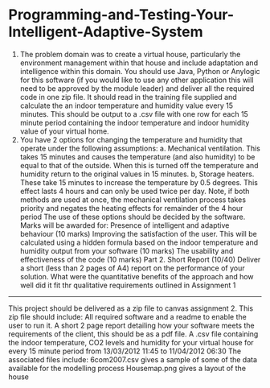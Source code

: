 # Programming-and-Testing-Your-Intelligent-Adaptive-System
1. The problem domain was to create a virtual house, particularly the environment
management within that house and include adaptation and intelligence within this
domain. You should use Java, Python or Anylogic for this software (if you would like
to use any other application this will need to be approved by the module leader) and
deliver all the required code in one zip file. It should read in the training file supplied
and calculate the an indoor temperature and humidity value every 15 minutes. This
should be output to a .csv file with one row for each 15 minute period containing the
indoor temperature and indoor humidity value of your virtual home.
2. You have 2 options for changing the temperature and humidity that operate under
the following assumptions:
a. Mechanical ventilation. This takes 15 minutes and causes the temperature
(and also humidity) to be equal to that of the outside. When this is turned off the
temperature and humidity return to the original values in 15 minutes.
b, Storage heaters. These take 15 minutes to increase the temperature by 0.5
degrees. This effect lasts 4 hours and can only be used twice per day.
Note, if both methods are used at once, the mechanical ventilation process takes
priority and negates the heating effects for remainder of the 4 hour period
The use of these options should be decided by the software.
Marks will be awarded for:
Presence of intelligent and adaptive behaviour (10 marks)
Improving the satisfaction of the user. This will be calculated using a hidden
formula based on the indoor temperature and humidity output from your software
(10 marks)
The usability and effectiveness of the code (10 marks)
Part 2. Short Report (10/40)
Deliver a short (less than 2 pages of A4) report on the performance of your solution.
What were the quantitative benefits of the approach and how well did it fit thr
qualitative requirements outlined in Assignment 1
-------
This project should be delivered as a zip file to canvas assignment 2. This zip file
should include:
All required software and a readme to enable the user to run it.
A short 2 page report detailing how your software meets the requirements of the
client, this should be as a pdf file.
A .csv file containing the indoor temperature, CO2 levels and humidity for your
virtual house for every 15 minute period from 13/03/2012 11:45 to 11/04/2012
06:30
The associated files include:
6com2007.csv gives a sample of some of the data available for the modelling process
Housemap.png gives a layout of the house
